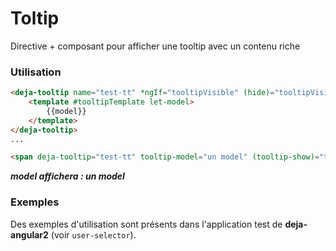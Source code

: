 # Toltip
Directive + composant pour afficher une tooltip avec un contenu riche

### Utilisation
```html
<deja-tooltip name="test-tt" *ngIf="tooltipVisible" (hide)="tooltipVisible = false">
    <template #tooltipTemplate let-model>
        {{model}}
    </template>
</deja-tooltip>
...

<span deja-tooltip="test-tt" tooltip-model="un model" (tooltip-show)="tooltipVisible = true">texte avec tooltip</span>
```

***model affichera : un model***


### Exemples
Des exemples d'utilisation sont présents dans l'application test de **deja-angular2** (voir `user-selector`).